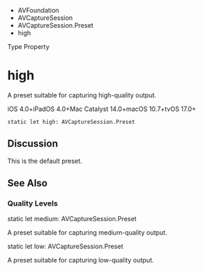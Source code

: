 

- AVFoundation
- AVCaptureSession
- AVCaptureSession.Preset
-  high 

Type Property

# high

A preset suitable for capturing high-quality output.

iOS 4.0+iPadOS 4.0+Mac Catalyst 14.0+macOS 10.7+tvOS 17.0+

``` source
static let high: AVCaptureSession.Preset
```

## Discussion

This is the default preset.

## See Also

### Quality Levels

static let medium: AVCaptureSession.Preset

A preset suitable for capturing medium-quality output.

static let low: AVCaptureSession.Preset

A preset suitable for capturing low-quality output.


